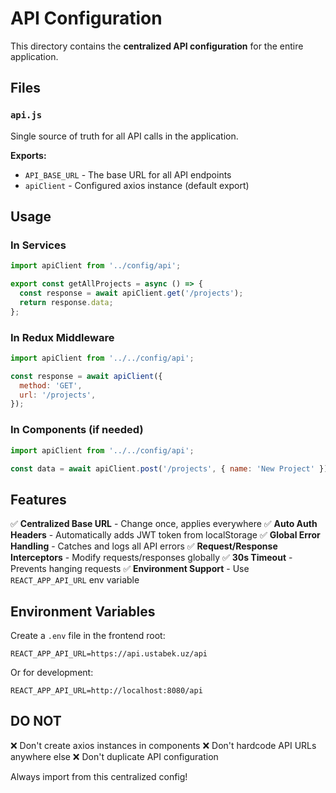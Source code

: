 # API Configuration

This directory contains the **centralized API configuration** for the entire application.

## Files

### `api.js`
Single source of truth for all API calls in the application.

**Exports:**
- `API_BASE_URL` - The base URL for all API endpoints
- `apiClient` - Configured axios instance (default export)

## Usage

### In Services
```javascript
import apiClient from '../config/api';

export const getAllProjects = async () => {
  const response = await apiClient.get('/projects');
  return response.data;
};
```

### In Redux Middleware
```javascript
import apiClient from '../../config/api';

const response = await apiClient({
  method: 'GET',
  url: '/projects',
});
```

### In Components (if needed)
```javascript
import apiClient from '../../config/api';

const data = await apiClient.post('/projects', { name: 'New Project' });
```

## Features

✅ **Centralized Base URL** - Change once, applies everywhere
✅ **Auto Auth Headers** - Automatically adds JWT token from localStorage
✅ **Global Error Handling** - Catches and logs all API errors
✅ **Request/Response Interceptors** - Modify requests/responses globally
✅ **30s Timeout** - Prevents hanging requests
✅ **Environment Support** - Use `REACT_APP_API_URL` env variable

## Environment Variables

Create a `.env` file in the frontend root:

```env
REACT_APP_API_URL=https://api.ustabek.uz/api
```

Or for development:
```env
REACT_APP_API_URL=http://localhost:8080/api
```

## DO NOT

❌ Don't create axios instances in components
❌ Don't hardcode API URLs anywhere else
❌ Don't duplicate API configuration

Always import from this centralized config!
